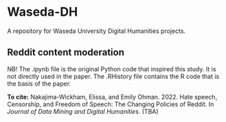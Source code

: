 # Waseda-DH
A repository for Waseda University Digital Humanities projects.

## Reddit content moderation
NB! The .ipynb file is the original Python code that inspired this study. It is not directly used in the paper. The .RHistory file contains the R code that is the basis of the paper.

**To cite:**
Nakajima-Wickham, Elissa, and Emily Ohman. 2022. Hate speech, Censorship, and Freedom of Speech: The Changing Policies of Reddit. In *Journal of Data Mining and Digital Humanities*. (TBA)

